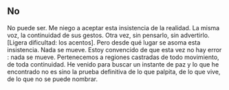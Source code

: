 ## No
No puede ser. Me niego a aceptar esta insistencia de la realidad. La misma voz, la continuidad de sus gestos. Otra vez, sin pensarlo, sin advertirlo. [Ligera dificultad: los acentos]. Pero desde qué lugar se asoma esta insistencia. Nada se mueve. Estoy convencido de que esta vez no hay error : nada se mueve.  Pertenecemos a regiones castradas de todo movimiento, de toda continuidad. He venido para buscar un instante de paz y lo que he encontrado no es sino la prueba definitiva de lo que palpita, de lo que vive, de lo que no se puede nombrar.
